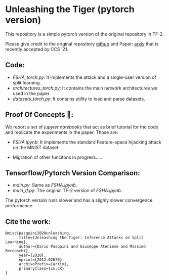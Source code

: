 # Unleashing the Tiger (pytorch version)
This repository is a simple pytorch version of the original repository in TF-2. 

Please give credit to the original repository [github](https://github.com/pasquini-dario/SplitNN_FSHA) and Paper: [arxiv](https://arxiv.org/abs/2012.02670) that is recently accepted by CCS '21.

## Code:

* *FSHA_torch.py*: It implements the attack and a single-user version of split learning.
* *architectures_torch.py*: It contains the main network architectures we used in the paper.
* *datasets_torch.py*: It contains utility to load and parse datasets.

## Proof Of Concepts 🐯:

We report a set of *jupyter notebooks* that act as brief tutorial for the code and replicate the experiments in the paper. Those are:

* *FSHA.ipynb*: It implements the standard Feature-space hijacking attack on the MNIST dataset.

* Migration of other funcitons in progress.....

## Tensorflow/Pytorch Version Comparison:
* *main.py*: Same as *FSHA.ipynb*.
* *main_tf.py*: The original TF-2 version of *FSHA.ipynb*.

The pytorch version runs slower and has a slighly slower convergence performance.

## Cite the work:
```
@misc{pasquini2020unleashing,
      title={Unleashing the Tiger: Inference Attacks on Split Learning},
      author={Dario Pasquini and Giuseppe Ateniese and Massimo Bernaschi}, 
      year={2020},
      eprint={2012.02670},
      archivePrefix={arXiv},
      primaryClass={cs.CR}
}
```
